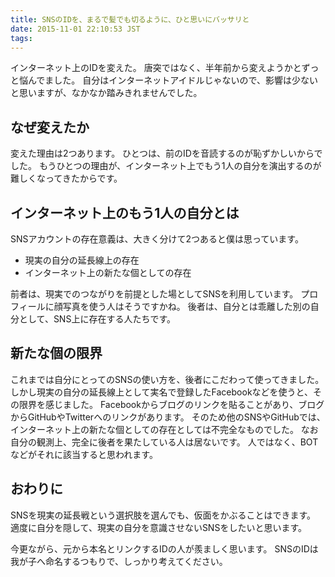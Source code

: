 ```yaml
---
title: SNSのIDを、まるで髪でも切るように、ひと思いにバッサリと
date: 2015-11-01 22:10:53 JST
tags: 
---
```


インターネット上のIDを変えた。
唐突ではなく、半年前から変えようかとずっと悩んでました。
自分はインターネットアイドルじゃないので、影響は少ないと思いますが、なかなか踏みきれませんでした。

## なぜ変えたか

変えた理由は2つあります。
ひとつは、前のIDを音読するのが恥ずかしいからでした。
もうひとつの理由が、インターネット上でもう1人の自分を演出するのが難しくなってきたからです。

## インターネット上のもう1人の自分とは

SNSアカウントの存在意義は、大きく分けて2つあると僕は思っています。

- 現実の自分の延長線上の存在
- インターネット上の新たな個としての存在

前者は、現実でのつながりを前提とした場としてSNSを利用しています。
プロフィールに顔写真を使う人はそうですかね。
後者は、自分とは乖離した別の自分として、SNS上に存在する人たちです。

## 新たな個の限界

これまでは自分にとってのSNSの使い方を、後者にこだわって使ってきました。
しかし現実の自分の延長線上として実名で登録したFacebookなどを使うと、その限界を感じました。
Facebookからブログのリンクを貼ることがあり、ブログからGitHubやTwitterへのリンクがあります。
そのため他のSNSやGitHubでは、インターネット上の新たな個としての存在としては不完全なものでした。
なお自分の観測上、完全に後者を果たしている人は居ないです。
人ではなく、BOTなどがそれに該当すると思われます。

## おわりに

SNSを現実の延長戦という選択肢を選んでも、仮面をかぶることはできます。
適度に自分を隠して、現実の自分を意識させないSNSをしたいと思います。

今更ながら、元から本名とリンクするIDの人が羨ましく思います。
SNSのIDは我が子へ命名するつもりで、しっかり考えてください。

